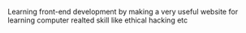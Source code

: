 Learning front-end development by making a very useful website for learning computer realted skill like ethical hacking etc
